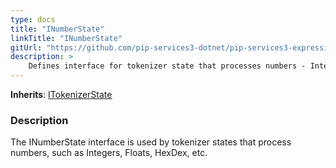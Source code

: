 ```yaml
---
type: docs
title: "INumberState"
linkTitle: "INumberState"
gitUrl: "https://github.com/pip-services3-dotnet/pip-services3-expressions-dotnet"
description: > 
    Defines interface for tokenizer state that processes numbers - Integers, Floats, HexDec.
---
```


**Inherits**: [ITokenizerState](../itokenizer_state)

### Description

The INumberState interface is used by tokenizer states that process numbers, such as Integers, Floats, HexDex, etc.

